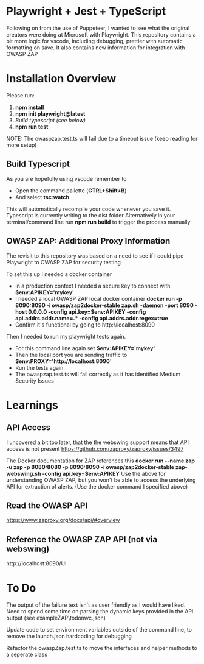# Playwright + Jest + TypeScript

Following on from the use of Puppeteer, I wanted to see what the original creators were doing at Microsoft with Playwright.
This repository contains a bit more logic for vscode, including debugging, prettier with automatic formatting on save.
It also contains new information for integration with OWASP ZAP

# Installation Overview

Please run:

1. **npm install**
2. **npm init playwright@latest**
3. _Build typescript (see below)_
4. **npm run test**

NOTE: The owaspzap.test.ts will fail due to a timeout issue (keep reading for more setup)

## Build Typescript

As you are hopefully using vscode remember to

-   Open the command pallette (**CTRL+Shift+B**)
-   And select **tsc:watch**

This will automatically recompile your code whenever you save it. Typescript is currently writing to the dist folder
Alternatively in your terminal/command line run **npm run build** to trigger the process manually

## OWASP ZAP: Additional Proxy Information

The revisit to this repository was based on a need to see if I could pipe Playwright to OWASP ZAP for security testing

To set this up I needed a docker container

-   In a production context I needed a secure key to connect with **$env:APIKEY='mykey'**
-   I needed a local OWASP ZAP local docker container
    **docker run -p 8090:8090 -i owasp/zap2docker-stable zap.sh -daemon -port 8090 -host 0.0.0.0 -config api.key=$env:APIKEY -config api.addrs.addr.name=.\* -config api.addrs.addr.regex=true**
-   Confirm it's functional by going to http://localhost:8090

Then I needed to run my playwright tests again.

-   For this command line again set **$env:APIKEY='mykey'**
-   Then the local port you are sending traffic to **$env:PROXY='http://localhost:8090'**
-   Run the tests again.
-   The owaspzap.test.ts will fail correctly as it has identified Medium Security Issues

# Learnings

## API Access

I uncovered a bit too later, that the the webswing support means that API access is not present
https://github.com/zaproxy/zaproxy/issues/3497

The Docker documentation for ZAP references this
**docker run --name zap -u zap -p 8080:8080 -p 8090:8090 -i owasp/zap2docker-stable zap-webswing.sh -config api.key=$env:APIKEY**
Use the above for understanding OWASP ZAP, but you won't be able to access the underlying API for extraction of alerts.
(Use the docker command I specified above)

## Read the OWASP API

https://www.zaproxy.org/docs/api/#overview

## Reference the OWASP ZAP API (not via webswing)

http://localhost:8090/UI

# To Do
The output of the failure text isn't as user friendly as I would have liked. Need to spend some time on parsing the dynamic keys provided in the API output (see exampleZAP\todomvc.json)

Update code to set environment variables outside of the command line, to remove the launch.json hardcoding for debugging

Refactor the owaspZap.test.ts to move the interfaces and helper methods to a seperate class